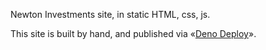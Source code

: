 Newton Investments site, in static HTML, css, js.

This site is built by hand, and published via «[Deno Deploy](https://deno.com/deploy)». 
